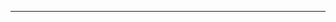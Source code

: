 <!--
CO_OP_TRANSLATOR_METADATA:
{
  "original_hash": "4bd0fafda5d66cd9d60f1ebc7820415e",
  "translation_date": "2025-08-26T13:28:58+00:00",
  "source_file": "20-mistral/README.md",
  "language_code": "lt"
}
-->


---


